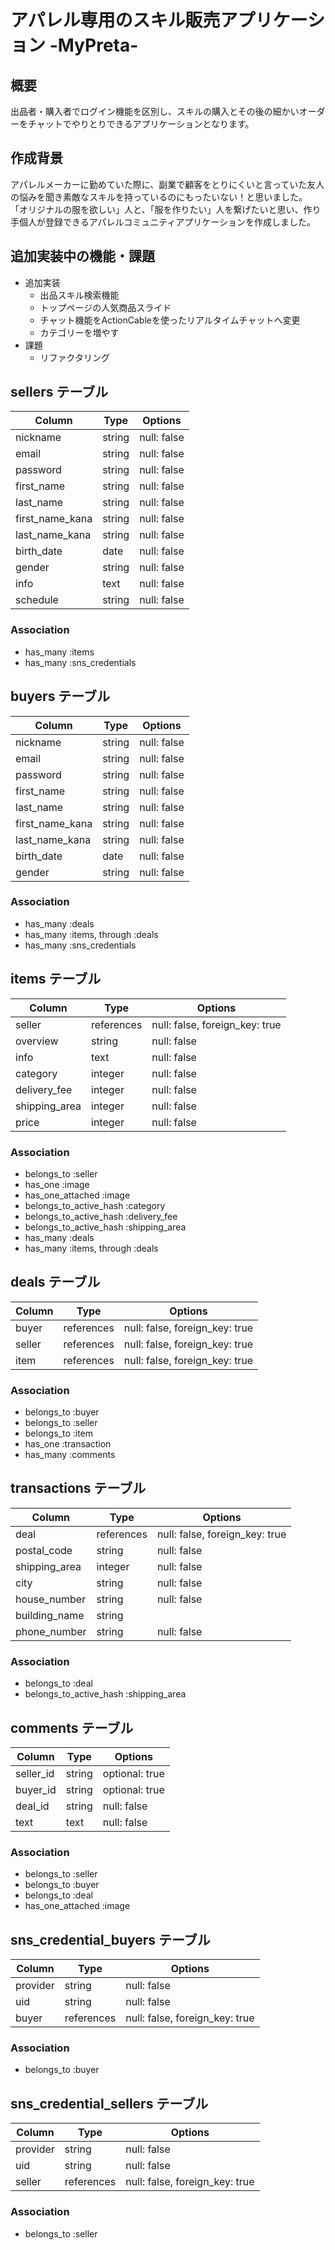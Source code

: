 
# アパレル専用のスキル販売アプリケーション -MyPreta-

## 概要
出品者・購入者でログイン機能を区別し、スキルの購入とその後の細かいオーダーをチャットでやりとりできるアプリケーションとなります。

## 作成背景
アパレルメーカーに勤めていた際に、副業で顧客をとりにくいと言っていた友人の悩みを聞き素敵なスキルを持っているのにもったいない！と思いました。
「オリジナルの服を欲しい」人と、「服を作りたい」人を繋げたいと思い、作り手個人が登録できるアパレルコミュニティアプリケーションを作成しました。

## 追加実装中の機能・課題
* 追加実装
    * 出品スキル検索機能
    * トップページの人気商品スライド
    * チャット機能をActionCableを使ったリアルタイムチャットへ変更
    * カテゴリーを増やす
* 課題
    * リファクタリング


## sellers テーブル

| Column            | Type   | Options     |
| ----------------- | ------ | ----------- |
| nickname          | string | null: false |
| email             | string | null: false |
| password          | string | null: false |
| first_name        | string | null: false |
| last_name         | string | null: false |
| first_name_kana   | string | null: false |
| last_name_kana    | string | null: false |
| birth_date        | date   | null: false |
| gender            | string | null: false |
| info              | text   | null: false |
| schedule          | string | null: false |


### Association

- has_many :items
- has_many :sns_credentials


## buyers テーブル

| Column            | Type   | Options     |
| ----------------- | ------ | ----------- |
| nickname          | string | null: false |
| email             | string | null: false |
| password          | string | null: false |
| first_name        | string | null: false |
| last_name         | string | null: false |
| first_name_kana   | string | null: false |
| last_name_kana    | string | null: false |
| birth_date        | date   | null: false |
| gender            | string | null: false |


### Association

- has_many :deals
- has_many :items, through :deals
- has_many :sns_credentials


## items テーブル

| Column              | Type       | Options                        |
| ------------------- | ---------- | ------------------------------ |
| seller              | references | null: false, foreign_key: true |
| overview            | string     | null: false                    |
| info                | text       | null: false                    |
| category            | integer    | null: false                    |
| delivery_fee        | integer    | null: false                    |
| shipping_area       | integer    | null: false                    |
| price               | integer    | null: false                    |


### Association

- belongs_to :seller
- has_one :image
- has_one_attached :image
- belongs_to_active_hash :category
- belongs_to_active_hash :delivery_fee
- belongs_to_active_hash :shipping_area
- has_many :deals
- has_many :items, through :deals



## deals テーブル

| Column      | Type       | Options                         |
| ----------- | ---------- | ------------------------------- |
| buyer       | references | null: false,  foreign_key: true |
| seller      | references | null: false,  foreign_key: true |
| item        | references | null: false,  foreign_key: true |

### Association

- belongs_to :buyer
- belongs_to :seller
- belongs_to :item
- has_one :transaction
- has_many :comments



## transactions テーブル

| Column              | Type       | Options                         |
| ------------------- | ---------- | ------------------------------- |
| deal                | references | null: false, foreign_key: true  |
| postal_code         | string     | null: false                     |
| shipping_area       | integer    | null: false                     |
| city                | string     | null: false                     |
| house_number        | string     | null: false                     |
| building_name       | string     |                                 |
| phone_number        | string     | null: false                     |


### Association

- belongs_to :deal
- belongs_to_active_hash :shipping_area


## comments テーブル

| Column              | Type       | Options                         |
| ------------------- | ---------- | ------------------------------- |
| seller_id           | string     | optional: true                  |
| buyer_id            | string     | optional: true                  |
| deal_id             | string     | null: false                     |
| text                | text       | null: false                     |


### Association
- belongs_to :seller
- belongs_to :buyer
- belongs_to :deal
- has_one_attached :image


## sns_credential_buyers テーブル


| Column              | Type       | Options                         |
| ------------------- | ---------- | ------------------------------- |
| provider            | string     | null: false                     |
| uid                 | string     | null: false                     |
| buyer               | references | null: false,  foreign_key: true |


### Association

- belongs_to :buyer


## sns_credential_sellers テーブル


| Column              | Type       | Options                         |
| ------------------- | ---------- | ------------------------------- |
| provider            | string     | null: false                     |
| uid                 | string     | null: false                     |
| seller              | references | null: false,  foreign_key: true |


### Association

- belongs_to :seller


